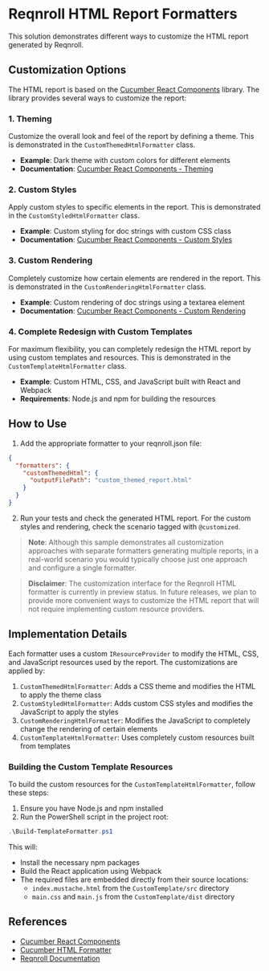 # Reqnroll HTML Report Formatters

This solution demonstrates different ways to customize the HTML report generated by Reqnroll.

## Customization Options

The HTML report is based on the [Cucumber React Components](https://github.com/cucumber/react-components) library. The library provides several ways to customize the report:

### 1. Theming

Customize the overall look and feel of the report by defining a theme. This is demonstrated in the `CustomThemedHtmlFormatter` class.

- **Example**: Dark theme with custom colors for different elements
- **Documentation**: [Cucumber React Components - Theming](https://github.com/cucumber/react-components?tab=readme-ov-file#theming)

### 2. Custom Styles

Apply custom styles to specific elements in the report. This is demonstrated in the `CustomStyledHtmlFormatter` class.

- **Example**: Custom styling for doc strings with custom CSS class
- **Documentation**: [Cucumber React Components - Custom Styles](https://github.com/cucumber/react-components?tab=readme-ov-file#custom-styles)

### 3. Custom Rendering

Completely customize how certain elements are rendered in the report. This is demonstrated in the `CustomRenderingHtmlFormatter` class.

- **Example**: Custom rendering of doc strings using a textarea element
- **Documentation**: [Cucumber React Components - Custom Rendering](https://github.com/cucumber/react-components?tab=readme-ov-file#custom-rendering)

### 4. Complete Redesign with Custom Templates

For maximum flexibility, you can completely redesign the HTML report by using custom templates and resources. This is demonstrated in the `CustomTemplateHtmlFormatter` class.

- **Example**: Custom HTML, CSS, and JavaScript built with React and Webpack
- **Requirements**: Node.js and npm for building the resources

## How to Use

1. Add the appropriate formatter to your reqnroll.json file:

```json
{
  "formatters": {
    "customThemedHtml": {
      "outputFilePath": "custom_themed_report.html"
    }
  }
}
```

2. Run your tests and check the generated HTML report. For the custom styles and rendering, check the scenario tagged with `@customized`.

> **Note**: Although this sample demonstrates all customization approaches with separate formatters generating multiple reports, in a real-world scenario you would typically choose just one approach and configure a single formatter.

> **Disclaimer**: The customization interface for the Reqnroll HTML formatter is currently in preview status. In future releases, we plan to provide more convenient ways to customize the HTML report that will not require implementing custom resource providers.

## Implementation Details

Each formatter uses a custom `IResourceProvider` to modify the HTML, CSS, and JavaScript resources used by the report. The customizations are applied by:

1. `CustomThemedHtmlFormatter`: Adds a CSS theme and modifies the HTML to apply the theme class
2. `CustomStyledHtmlFormatter`: Adds custom CSS styles and modifies the JavaScript to apply the styles
3. `CustomRenderingHtmlFormatter`: Modifies the JavaScript to completely change the rendering of certain elements
4. `CustomTemplateHtmlFormatter`: Uses completely custom resources built from templates

### Building the Custom Template Resources

To build the custom resources for the `CustomTemplateHtmlFormatter`, follow these steps:

1. Ensure you have Node.js and npm installed
2. Run the PowerShell script in the project root:

```powershell
.\Build-TemplateFormatter.ps1
```

This will:
- Install the necessary npm packages
- Build the React application using Webpack
- The required files are embedded directly from their source locations:
  - `index.mustache.html` from the `CustomTemplate/src` directory
  - `main.css` and `main.js` from the `CustomTemplate/dist` directory

## References

- [Cucumber React Components](https://github.com/cucumber/react-components)
- [Cucumber HTML Formatter](https://github.com/cucumber/html-formatter)
- [Reqnroll Documentation](https://docs.reqnroll.net/)